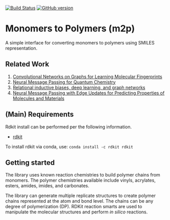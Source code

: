 [![Build Status](https://travis-ci.com/NREL/m2p.svg?branch=master)](https://travis-ci.com/NREL/m2p)
[![GitHub version](https://badge.fury.io/gh/NREL%2Fm2p.svg)](https://badge.fury.io/gh/NREL%2Fm2p)

# Monomers to Polymers (m2p)

A simple interface for converting monomers to polymers using SMILES representation.

## Related Work

1. [Convolutional Networks on Graphs for Learning Molecular Fingerprints](https://arxiv.org/abs/1509.09292)
2. [Neural Message Passing for Quantum Chemistry](https://arxiv.org/pdf/1704.01212.pdf)
3. [Relational inductive biases, deep learning, and graph networks](https://arxiv.org/abs/1806.01261)
4. [Neural Message Passing with Edge Updates for Predicting Properties of Molecules and Materials](https://arxiv.org/abs/1806.03146)

## (Main) Requirements

Rdkit install can be performed per the following information.
- [rdkit](http://www.rdkit.org/docs/Install.html)

To install rdkit via conda, use:
```conda install -c rdkit rdkit```

## Getting started

The library uses known reaction chemistries to build polymer chains from monomers. The polymer chemistries available include vinyls, acrylates, esters, amides, imides, and carbonates.

The library can generate multiple replicate structures to create polymer chains represented at the atom and bond level. The chains can be any degree of polymerization (DP). RDKit reaction smarts are used to manipulate the molecular structures and perform *in silico* reactions.
